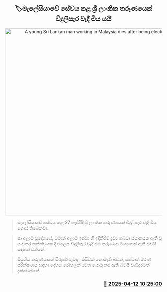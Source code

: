 <p align='center'><b><h2 align='center' title='A young Sri Lankan man working in Malaysia dies after being electrocuted'>🏷මැලේසියාවේ සේවය කළ ශ්‍රී ලාංකික තරුණයෙක් විදුලිසැර වැදී මිය යයි </h2></b></p>
<p align='center'><img src='https://helakuru.sgp1.cdn.digitaloceanspaces.com/esana/images/lib/dead-body-new.jpg' width='600' alt='A young Sri Lankan man working in Malaysia dies after being electrocuted'></p>

> මැලේසියාවේ සේවය කළ 27 හැවිරිදි ශ්‍රී ලාංකික තරුණයෙක් විදුලිසැර වැදී මිය ගොස් තිබෙනවා.

> ෂා අලාම් ප්‍රදේශයේ, ටමාන් අලාම් ඉන්ඩා හි ඉදිකිරීම් ද්‍රව්‍ය ගබඩා ස්ථානයක ඇති වූ ගංවතුර තත්ත්වයක දී එලෙස විදුලිසැර වැදී එම තරුණයා මියගොස් ඇති බවයි සඳහන් වන්නේ.

> මියගිය තරුණයාගේ සිරුරේ තුවාල කිසිවක් නොමැති බවත්, පශ්චාත් මරණ පරීක්ෂණය සඳහා දේහය රෝහලක් වෙත යොමු කර ඇති බවයි වැඩිදුරටත් දැක්වෙන්නේ.



<h3 align='right'><a href='https://www.helakuru.lk/esana/p/109209/'>📅 2025-04-12 10:25:00</a></h3>

